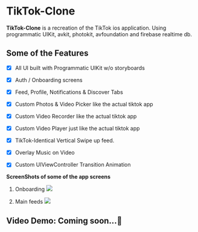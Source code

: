 # TikTok-Clone

**TikTok-Clone** is a recreation of the TikTok ios application. Using programmatic UIKit, avkit, photokit, avfoundation and firebase realtime db.


## Some of the Features
- [x] All UI built with Programmatic UIKit w/o storyboards
- [x] Auth / Onboarding screens
- [x] Feed, Profile, Notifications & Discover Tabs
- [x] Custom Photos & Video Picker like the actual tiktok app
- [x] Custom Video Recorder like the actual  tiktok app
- [x] Custom Video Player just like the actual  tiktok app
- [x] TikTok-Identical Vertical Swipe up feed.
- [x] Overlay Music on Video
- [x] Custom UIViewController Transition Animation


**ScreenShots of some of the app screens**

1. Onboarding
![](https://github.com/samisays11/TikTok-Clone/blob/master/Assets/tiktokOnboarding1.png)

2. Main feeds
![](https://github.com/samisays11/TikTok-Clone/blob/master/Assets/tiktokMainScreens1.png)


## Video Demo: Coming soon...🚧


